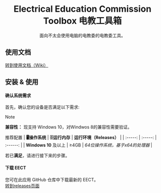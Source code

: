 <h1 align="center">
  Electrical Education Commission Toolbox
  电教工具箱
</h1>


<p align="center">
 面向不太会使用电脑的电教委的电教委工具。
</p>


## 使用文档
[转到使用文档（Wiki）](https://github.com/EECT/EECT/wiki)

## 安装 & 使用

#### 确认系统需求
首先，确认您的设备是否满足以下需求:

> [!NOTE]
> **兼容性：** 现支持 Windows 10，对Windwos 8的兼容性需要验证。

推荐配置
| **🖥操作系统** | **🗄运行内存** | **运行环境（Releases）** |
| :-----: | :-----: | :------: |
| **Windows 10** 及以上 | ≥4GB | *64位操作系统，基于x64的处理器* |

若已**满足**，请进行接下来的步骤。

#### 下载 EECT
您可在此应用 GitHub 仓库中下载最新的 EECT。  
[转到releases页面](https://github.com/EECT/EECT/releases)
